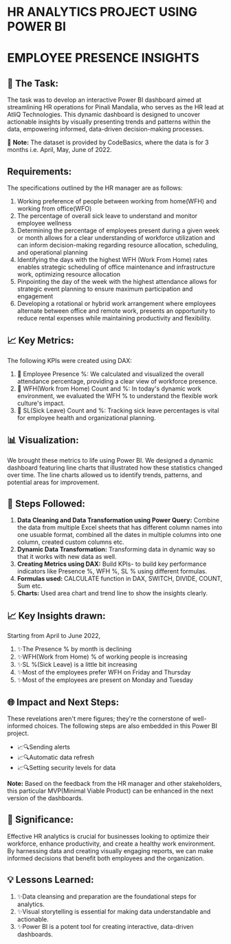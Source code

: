 # HR ANALYTICS PROJECT USING POWER BI 
<h1>EMPLOYEE PRESENCE INSIGHTS</h1>

<H2>💼 The Task:  </H2>
The task was to develop an interactive Power BI dashboard aimed at streamlining HR operations for Pinali Mandalia, who serves as the HR lead at AtliQ Technologies. This dynamic dashboard is designed to uncover actionable insights by visually presenting trends and patterns within the data, empowering informed, data-driven decision-making processes.

🚀 <B>Note:</B> The dataset is provided by CodeBasics, where the data is for 3 months i.e. April, May, June of 2022. 

<H2>Requirements:</H2> 
The specifications outlined by the HR manager are as follows:
<OL>
<LI> Working preference of people between working from home(WFH) and working from office(WFO)</LI>
<LI> The percentage of overall sick leave to understand and monitor employee wellness</LI>
<LI> Determining the percentage of employees present during a given week or month allows for a clear understanding of workforce utilization and can inform decision-making regarding resource allocation, scheduling, and operational planning</LI>
<LI> Identifying the days with the highest WFH (Work From Home) rates enables strategic scheduling of office maintenance and infrastructure work, optimizing resource allocation</LI>
<LI> Pinpointing the day of the week with the highest attendance allows for strategic event planning to ensure maximum participation and engagement</LI>
<LI> Developing a rotational or hybrid work arrangement where employees alternate between office and remote work, presents an opportunity to reduce rental expenses while maintaining productivity and flexibility.</LI>
</OL>

<H2>📈 Key Metrics:</H2>
The following KPIs were created using DAX:
<OL>
<LI>📆 Employee Presence %: We calculated and visualized the overall attendance percentage, providing a clear view of workforce presence.</LI>
<LI>💼 WFH(Work from Home) Count and %: In today's dynamic work environment, we evaluated the WFH % to understand the flexible work culture's impact.</LI>
<LI>🤒 SL(Sick Leave) Count and %: Tracking sick leave percentages is vital for employee health and organizational planning.</LI>
</OL>
<H2>📊 Visualization:</H2>
We brought these metrics to life using Power BI. We designed a dynamic dashboard featuring line charts that illustrated how these statistics changed over time. The line charts allowed us to identify trends, patterns, and potential areas for improvement.

<H2>📌 Steps Followed: </H2>

<OL>
<LI><B> Data Cleaning and Data Transformation using Power Query:</B> Combine the data from multiple Excel sheets that has different column names into one usuable format, combined all the dates in multiple columns into one column,
created custom columns etc.</LI>
<LI><B> Dynamic Data Transformation:</B> Transforming data in dynamic way so that it works with new data as well.</LI>
<LI><B> Creating Metrics using DAX:</B> Build KPIs- to build key performance indicators like Presence %, WFH %, SL % using different formulas.</LI>
<LI><B>Formulas used: </B>CALCULATE function in DAX, SWITCH, DIVIDE, COUNT, Sum etc.</LI>
<LI><B>Charts:</B> Used area chart and trend line to show the insights clearly.</LI>
</OL>
<h2>📈 Key Insights drawn:</h2>
Starting from April to June 2022,
<ol>  
<li>✨The Presence % by month is declining</li>
<li>✨WFH(Work from Home) % of working people is increasing</li>
<li>✨SL %(Sick Leave) is a little bit increasing</li>
<li>✨Most of the employees prefer WFH on Friday and Thursday</li>
<li>✨Most of the employees are present on Monday and Tuesday</li>
</ol>

<h2>🌐 Impact and Next Steps:</h2>
These revelations aren't mere figures; they're the cornerstone of well-informed choices. The following steps are also embedded in this Power BI project. 
<ul>
<li>📈🔍Sending alerts</li>
<li>📈🔍Automatic data refresh</li>
<li>📈🔍Setting security levels for data</li>
</ul>

<B>Note:</B> Based on the feedback from the HR manager and other stakeholders, this particular MVP(Minimal Viable Product) can be enhanced in the next version of the dashboards.

<h2>📌 Significance:</h2>
Effective HR analytics is crucial for businesses looking to optimize their workforce, enhance productivity, and create a healthy work environment. By harnessing data and creating visually engaging reports, we can make informed decisions that benefit both employees and the organization.

<h2>💡 Lessons Learned:</h2>
<ol>
  <li>✨Data cleansing and preparation are the foundational steps for analytics.</li>
  <li>✨Visual storytelling is essential for making data understandable and actionable.</li>
  <li>✨Power BI is a potent tool for creating interactive, data-driven dashboards.</li>
</ol>
